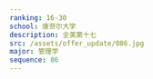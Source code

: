 ```yaml
---
ranking: 16-30
school: 康奈尔大学
description: 全美第十七
src: /assets/offer_update/086.jpg
major: 管理学
sequence: 86
---
```

